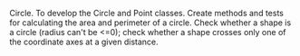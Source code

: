 Circle.
To develop the Circle and Point classes. Create methods and tests for
calculating the area and perimeter of a circle. Check whether a shape is
a circle (radius can't be <=0); check whether a shape crosses only one of the
coordinate axes at a given distance.
